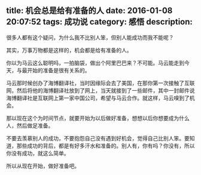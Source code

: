 title: 机会总是给有准备的人
date: 2016-01-08 20:07:52
tags: 成功说
category: 感悟
description:
---

很多人都有这个疑问，为什么我不比别人笨，但别人能成功而我不能呢？

其实，万事万物都是这样的，机会都是给有准备的人。

你以为马云这么聪明吗，一拍脑袋，做出个阿里巴巴来？不可能。马云能走到今天，与最开始的准备是很有关系的。

马云那时候创办了海博翻译社，当时因缘际会去了美国，在那你第一次接触了互联网，然后将他的海博翻译社放到了网上，当天就接到了一些邮件，其中一封邮件说海博翻译社是互联网上第一家中国公司，希望与马云合作。就这样，马云嗅到了机会。

那以现在这个为时间节点，就要开始为以后做好准备，想想以后你想要成为什么人，然后做足准备。

不要去羡慕别人的成功，不要抱怨自己没有遇到好机会，觉得自己比别人笨。要知道，那些成功的背后，都是有好多汗水和准备的。别人有，你有吗？你没有，所以你没有成功，就这么简单。

所以从现在开始，做好准备吧。


